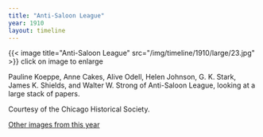 ```yaml
---
title: "Anti-Saloon League"
year: 1910
layout: timeline
---
```


{{< image title="Anti-Saloon League" src="/img/timeline/1910/large/23.jpg" >}}
click on image to enlarge

Pauline Koeppe, Anne Cakes, Alive Odell, Helen Johnson, G. K. Stark, James K. Shields, and Walter W. Strong of Anti-Saloon League, looking at a large stack of papers. 

Courtesy of the Chicago Historical Society.  

[Other images from this year](/historical/timeline/1910)